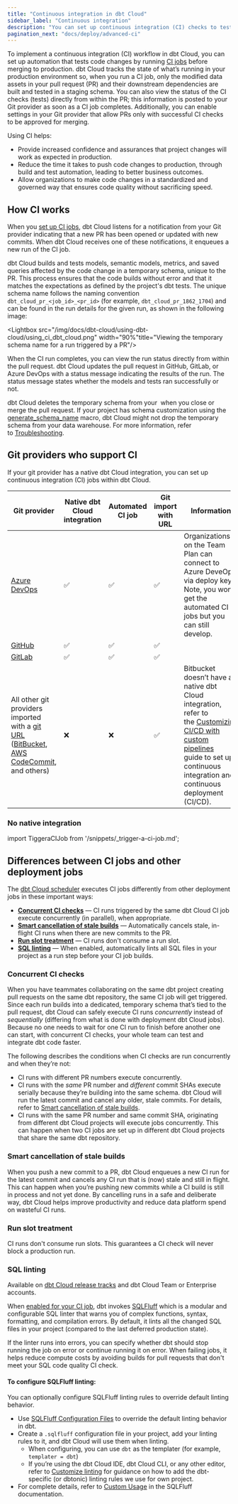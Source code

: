 ```yaml
---
title: "Continuous integration in dbt Cloud"
sidebar_label: "Continuous integration"
description: "You can set up continuous integration (CI) checks to test every single change prior to deploying the code to production just like in a software development workflow."
pagination_next: "docs/deploy/advanced-ci"
---
```


To implement a continuous integration (CI) workflow in dbt Cloud, you can set up automation that tests code changes by running [CI jobs](/docs/deploy/ci-jobs) before merging to production. dbt Cloud tracks the state of what’s running in your production environment so, when you run a CI job, only the modified data assets in your pull request (PR) and their downstream dependencies are built and tested in a staging schema. You can also view the status of the CI checks (tests) directly from within the PR; this information is posted to your Git provider as soon as a CI job completes. Additionally, you can enable settings in your Git provider that allow PRs only with successful CI checks to be approved for merging.  

<Lightbox src="/img/docs/dbt-cloud/using-dbt-cloud/ci-workflow.png" width="90%" title="Workflow of continuous integration in dbt Cloud"/>

Using CI helps:

- Provide increased confidence and assurances that project changes will work as expected in production.
- Reduce the time it takes to push code changes to production, through build and test automation, leading to better business outcomes.
- Allow organizations to make code changes in a standardized and governed way that ensures code quality without sacrificing speed.

## How CI works

When you [set up CI jobs](/docs/deploy/ci-jobs#set-up-ci-jobs), dbt Cloud listens for a notification from your Git provider indicating that a new PR has been opened or updated with new commits. When dbt Cloud receives one of these notifications, it enqueues a new run of the CI job.

dbt Cloud builds and tests models, semantic models, metrics, and saved queries affected by the code change in a temporary schema, unique to the PR. This process ensures that the code builds without error and that it matches the expectations as defined by the project's dbt tests. The unique schema name follows the naming convention `dbt_cloud_pr_<job_id>_<pr_id>` (for example, `dbt_cloud_pr_1862_1704`) and can be found in the run details for the given run, as shown in the following image:

<Lightbox src="/img/docs/dbt-cloud/using-dbt-cloud/using_ci_dbt_cloud.png" width="90%"title="Viewing the temporary schema name for a run triggered by a PR"/>

When the CI run completes, you can view the run status directly from within the pull request. dbt Cloud updates the pull request in GitHub, GitLab, or Azure DevOps with a status message indicating the results of the run. The status message states whether the models and tests ran successfully or not. 

dbt Cloud deletes the temporary schema from your <Term id="data-warehouse" /> when you close or merge the pull request. If your project has schema customization using the [generate_schema_name](/docs/build/custom-schemas#how-does-dbt-generate-a-models-schema-name) macro, dbt Cloud might not drop the temporary schema from your data warehouse. For more information, refer to [Troubleshooting](/docs/deploy/ci-jobs#troubleshooting).

## Git providers who support CI

If your git provider has a native dbt Cloud integration, you can set up continuous integration (CI) jobs within dbt Cloud.

| **Git provider** | **Native dbt Cloud integration** |**Automated CI job** |**Git import with URL**| **Information**|
| -----------------| ---------------------------------| -------------------------------------------|-----------------------|---------|
|[Azure DevOps](/docs/cloud/git/setup-azure) <Lifecycle status="enterprise" />|  ✅|  ✅ |  ✅  | Organizations on the Team Plan can connect to Azure DeveOps via deploy key. Note, you won’t get the automated CI jobs but you can still develop.|
|[GitHub](/docs/cloud/git/connect-github) <Lifecycle status="developer,team,enterprise" /> | ✅ | ✅ |  ✅         |                                  
|[GitLab](/docs/cloud/git/connect-gitlab) <Lifecycle status="developer,team,enterprise" /> | ✅ | ✅ |  ✅         |
|All other git providers imported with a [git URL](/docs/cloud/git/import-a-project-by-git-url) ([BitBucket](/docs/cloud/git/import-a-project-by-git-url#bitbucket), [AWS CodeCommit](/docs/cloud/git/import-a-project-by-git-url#aws-codecommit), and others)| ❌    | ❌    | ✅   | Bitbucket doesn’t have a native dbt Cloud integration, refer to the [Customizing CI/CD with custom pipelines](/guides/custom-cicd-pipelines?step=1) guide to set up continuous integration and continuous deployment (CI/CD).|


### No native integration

import TiggeraCIJob from '/snippets/_trigger-a-ci-job.md';

<TiggeraCIJob />




## Differences between CI jobs and other deployment jobs

The [dbt Cloud scheduler](/docs/deploy/job-scheduler) executes CI jobs differently from other deployment jobs in these important ways:

- [**Concurrent CI checks**](#concurrent-ci-checks) &mdash; CI runs triggered by the same dbt Cloud CI job execute concurrently (in parallel), when appropriate.
- [**Smart cancellation of stale builds**](#smart-cancellation-of-stale-builds) &mdash; Automatically cancels stale, in-flight CI runs when there are new commits to the PR.
- [**Run slot treatment**](#run-slot-treatment) &mdash; CI runs don't consume a run slot.
- [**SQL linting**](#sql-linting) &mdash; When enabled, automatically lints all SQL files in your project as a run step before your CI job builds.

### Concurrent CI checks

When you have teammates collaborating on the same dbt project creating pull requests on the same dbt repository, the same CI job will get triggered. Since each run builds into a dedicated, temporary schema that’s tied to the pull request, dbt Cloud can safely execute CI runs _concurrently_ instead of _sequentially_ (differing from what is done with deployment dbt Cloud jobs). Because no one needs to wait for one CI run to finish before another one can start, with concurrent CI checks, your whole team can test and integrate dbt code faster.

The following describes the conditions when CI checks are run concurrently and when they’re not:  

- CI runs with different PR numbers execute concurrently. 
- CI runs with the _same_ PR number and _different_ commit SHAs execute serially because they’re building into the same schema. dbt Cloud will run the latest commit and cancel any older, stale commits. For details, refer to [Smart cancellation of stale builds](#smart-cancellation). 
- CI runs with the same PR number and same commit SHA, originating from different dbt Cloud projects will execute jobs concurrently. This can happen when two CI jobs are set up in different dbt Cloud projects that share the same dbt repository.

### Smart cancellation of stale builds

When you push a new commit to a PR, dbt Cloud enqueues a new CI run for the latest commit and cancels any CI run that is (now) stale and still in flight. This can happen when you’re pushing new commits while a CI build is still in process and not yet done. By cancelling runs in a safe and deliberate way, dbt Cloud helps improve productivity and reduce data platform spend on wasteful CI runs.

<Lightbox src="/img/docs/dbt-cloud/using-dbt-cloud/example-smart-cancel-job.png" width="70%" title="Example of an automatically canceled run"/>

### Run slot treatment <Lifecycle status="team,enterprise" />

CI runs don't consume run slots. This guarantees a CI check will never block a production run.

### SQL linting <Lifecycle status="team,enterprise" />

Available on [dbt Cloud release tracks](/docs/dbt-versions/cloud-release-tracks) and dbt Cloud Team or Enterprise accounts.

When [enabled for your CI job](/docs/deploy/ci-jobs#set-up-ci-jobs), dbt invokes [SQLFluff](https://sqlfluff.com/) which is a modular and configurable SQL linter that warns you of complex functions, syntax, formatting, and compilation errors. By default, it lints all the changed SQL files in your project (compared to the last deferred production state). 

If the linter runs into errors, you can specify whether dbt should stop running the job on error or continue running it on error. When failing jobs, it helps reduce compute costs by avoiding builds for pull requests that don't meet your SQL code quality CI check.

#### To configure SQLFluff linting:
You can optionally configure SQLFluff linting rules to override default linting behavior.

- Use [SQLFluff Configuration Files](https://docs.sqlfluff.com/en/stable/configuration/setting_configuration.html#configuration-files) to override the default linting behavior in dbt.
- Create a `.sqlfluff` configuration file in your project, add your linting rules to it, and dbt Cloud will use them when linting.
    - When configuring, you can use `dbt` as the templater (for example, `templater = dbt`)
    - If you’re using the dbt Cloud IDE, dbt Cloud CLI, or any other editor, refer to [Customize linting](/docs/cloud/dbt-cloud-ide/lint-format#customize-linting) for guidance on how to add the dbt-specific (or dbtonic) linting rules we use for own project.
- For complete details, refer to [Custom Usage](https://docs.sqlfluff.com/en/stable/gettingstarted.html#custom-usage) in the SQLFluff documentation.
